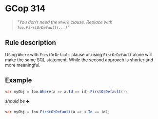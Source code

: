 ﻿# GCop 314

> *"You don't need the `Where` clause. Replace with `foo.FirstOrDefault(...)`"*

## Rule description

Using `Where` with `FirstOrDefault` clause or using `FistOrDefault` alone will make the same SQL statement. While the second approach is shorter and more meaningful.

## Example

```csharp
var myObj = foo.Where(a => a.Id == id).FirstOrDefault();
```

*should be* 🡻

```csharp
var myObj = foo.FirstOrDefault(a => a.Id == id);
```
